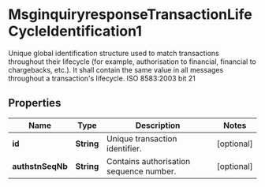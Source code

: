 

# MsginquiryresponseTransactionLifeCycleIdentification1

Unique global identification structure used to match transactions throughout their lifecycle (for example, authorisation to financial, financial to chargebacks, etc.). It shall contain the same value in all messages throughout a transaction's lifecycle. ISO 8583:2003 bit 21

## Properties

| Name | Type | Description | Notes |
|------------ | ------------- | ------------- | -------------|
|**id** | **String** | Unique transaction identifier. |  [optional] |
|**authstnSeqNb** | **String** | Contains authorisation sequence number. |  [optional] |



